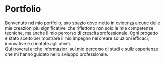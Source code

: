 # Portfolio

Benvenuto nel mio portfolio, uno spazio dove metto in evidenza alcune delle mie creazioni più significative, che riflettono non solo le mie competenze tecniche, ma anche il mio percorso di crescita professionale. Ogni progetto è stato scelto per mostrare il mio impegno nel creare soluzioni efficaci, innovative e orientate agli utenti.  
Qui troverai anche informazioni sul mio percorso di studi e sulle esperienze che mi hanno guidato nello sviluppo professionale.
